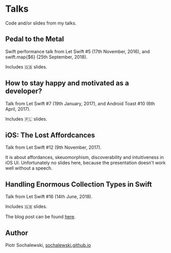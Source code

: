 # Talks

Code and/or slides from my talks.

## Pedal to the Metal

Swift performance talk from Let Swift #5 (17th November, 2016), and swift.map{$6} (25th September, 2018).

Includes 🇬🇧 slides.

## How to stay happy and motivated as a developer?

Talk from Let Swift #7 (19th January, 2017), and Android Toast #10 (6th April, 2017).

Includes 🇵🇱 slides.

## iOS: The Lost Affordcances

Talk from Let Swift #12 (9th November, 2017).

It is about affordances, skeuomorphism, discoverability and intuitiveness in iOS UI. Unfortunately no slides here, because the presentation doesn't work well without a speech.

## Handling Enormous Collection Types in Swift

Talk from Let Swift #16 (14th June, 2018).

Includes 🇬🇧 slides.

The blog post can be found [here](https://www.netguru.co/codestories/handling-enormous-collection-types-in-swift).

## Author

Piotr Sochalewski, [sochalewski.github.io](http://sochalewski.github.io/)
